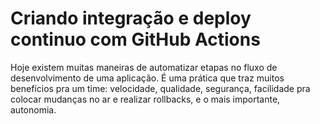 # Criando integração e deploy continuo com GitHub Actions

Hoje existem muitas maneiras de automatizar etapas no fluxo de desenvolvimento de uma aplicação. É uma prática que traz muitos benefícios pra um time: velocidade, qualidade, segurança, facilidade pra colocar mudanças no ar e realizar rollbacks, e o mais importante, autonomia.
